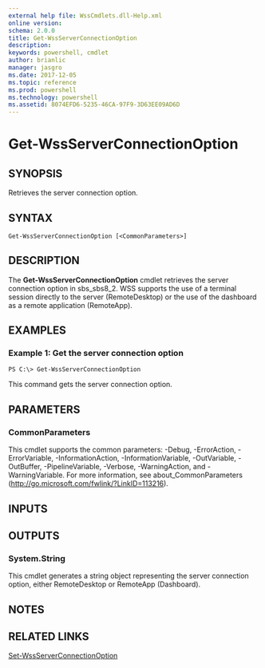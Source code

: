 ```yaml
---
external help file: WssCmdlets.dll-Help.xml
online version: 
schema: 2.0.0
title: Get-WssServerConnectionOption
description: 
keywords: powershell, cmdlet
author: brianlic
manager: jasgro
ms.date: 2017-12-05
ms.topic: reference
ms.prod: powershell
ms.technology: powershell
ms.assetid: 8074EFD6-5235-46CA-97F9-3D63EE09AD6D
---
```


# Get-WssServerConnectionOption

## SYNOPSIS
Retrieves the server connection option.

## SYNTAX

```
Get-WssServerConnectionOption [<CommonParameters>]
```

## DESCRIPTION
The **Get-WssServerConnectionOption** cmdlet retrieves the server connection option in sbs_sbs8_2.
WSS supports the use of a terminal session directly to the server (RemoteDesktop) or the use of the dashboard as a remote application (RemoteApp).

## EXAMPLES

### Example 1: Get the server connection option
```
PS C:\> Get-WssServerConnectionOption
```

This command gets the server connection option.

## PARAMETERS

### CommonParameters
This cmdlet supports the common parameters: -Debug, -ErrorAction, -ErrorVariable, -InformationAction, -InformationVariable, -OutVariable, -OutBuffer, -PipelineVariable, -Verbose, -WarningAction, and -WarningVariable. For more information, see about_CommonParameters (http://go.microsoft.com/fwlink/?LinkID=113216).

## INPUTS

## OUTPUTS

### System.String
This cmdlet generates a string object representing the server connection option, either RemoteDesktop or RemoteApp (Dashboard).

## NOTES

## RELATED LINKS

[Set-WssServerConnectionOption](./Set-WssServerConnectionOption.md)

